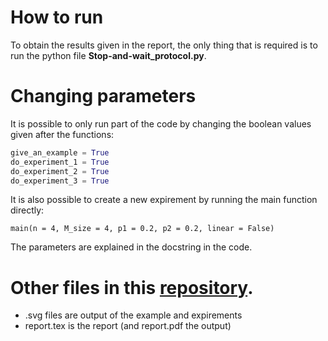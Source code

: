 # How to run
To obtain the results given in the report, the only thing that is required is to run the python file **Stop-and-wait_protocol.py**. 
# Changing parameters
It is possible to only run part of the code by changing the boolean values given after the functions:
```python
give_an_example = True
do_experiment_1 = True
do_experiment_2 = True
do_experiment_3 = True
```
It is also possible to create a new expirement by running the main function directly:
```
main(n = 4, M_size = 4, p1 = 0.2, p2 = 0.2, linear = False)
```
The parameters are explained in the docstring in the code.
# Other files in this [repository](https://github.com/SjdTl/Data-communications-networking.git).
- .svg files are output of the example and expirements
- report.tex is the report (and report.pdf the output)
